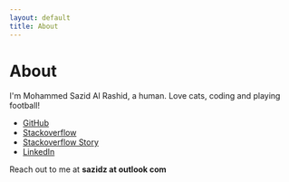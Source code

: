 ```yaml
---
layout: default
title: About
---
```

# About

I'm Mohammed Sazid Al Rashid, a human. Love cats, coding and playing football!

* [GitHub](https://github.com/sazid)
* [Stackoverflow](https://stackoverflow.com/users/1941132/sazid)
* [Stackoverflow Story](https://stackoverflow.com/story/sazid4199)
* [LinkedIn](https://www.linkedin.com/in/sazidz/)
<!-- * [Playstore Apps](https://play.google.com/store/search?q=pub%3ASazid&utm_source=opensearch) -->

Reach out to me at **sazidz at outlook com**
